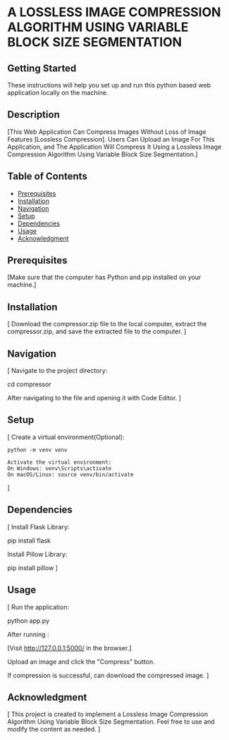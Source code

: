 # A LOSSLESS IMAGE COMPRESSION ALGORITHM USING VARIABLE BLOCK SIZE SEGMENTATION

## Getting Started

These instructions will help you set up and run this python based web application locally on the machine.

## Description

[This Web Application Can Compress Images Without Loss of Image Features [Lossless Compression].
Users Can Upload an Image For This Application, and The Application Will Compress It Using a Lossless Image Compression Algorithm Using Variable Block Size Segmentation.]

## Table of Contents

- [Prerequisites](#prerequisites)
- [Installation](#installation)
- [Navigation](#navigation)
- [Setup](#setup)
- [Dependencies](#dependencies)
- [Usage](#usage)
- [Acknowledgment](#acknowledgment)

## Prerequisites

[Make sure that the computer has Python and pip installed on your machine.]

## Installation

[
Download the compressor.zip file to the local computer, extract the compressor.zip, and save the extracted file to the computer.
]

## Navigation

[
Navigate to the project directory:

cd compressor

After navigating to the file and opening it with Code Editor.
]

## Setup

[
    Create a virtual environment(Optional):

    python -m venv venv

    Activate the virtual environment:
    On Windows: venv\Scripts\activate
    On macOS/Linux: source venv/bin/activate
]

## Dependencies

[
Install Flask Library:

pip install flask

Install Pillow Library:

pip install pillow
]

## Usage

[
Run the application:

python app.py

After running :

[Visit <http://127.0.0.1:5000/> in the browser.]

Upload an image and click the "Compress" button.

If compression is successful, can download the compressed image.
]

## Acknowledgment

[
This project is created to implement a Lossless Image Compression Algorithm Using Variable Block Size Segmentation.
Feel free to use and modify the content as needed.
]
